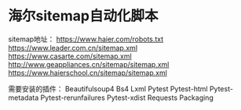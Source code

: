 # 海尔sitemap自动化脚本


sitemap地址：
https://www.haier.com/robots.txt
https://www.leader.com.cn/sitemap.xml
https://www.casarte.com/sitemap.xml
http://www.geappliances.cn/sitemap/sitemap.xml
https://www.haierschool.cn/sitemap/sitemap.xml



需要安装的插件：
Beautifulsoup4
Bs4
Lxml
Pytest
Pytest-html
Pytest-metadata
Pytest-rerunfailures
Pytest-xdist
Requests
Packaging
